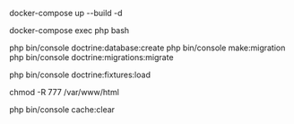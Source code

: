 docker-compose up --build -d

docker-compose exec php bash

php bin/console doctrine:database:create
php bin/console make:migration
php bin/console doctrine:migrations:migrate

php bin/console doctrine:fixtures:load

chmod -R 777 /var/www/html

php bin/console cache:clear